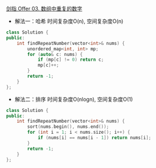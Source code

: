 [剑指 Offer 03. 数组中重复的数字](https://leetcode.cn/problems/shu-zu-zhong-zhong-fu-de-shu-zi-lcof/)

- 解法一：哈希 时间复杂度O(n), 空间复杂度O(n)
```C++
class Solution {
public:
    int findRepeatNumber(vector<int>& nums) {
        unordered_map<int, int> mp;
        for (auto& c: nums) {
            if (mp[c] != 0) return c;
            mp[c]++;
        }
        return -1;
    }
};
```
- 解法二：排序 时间复杂度O(nlogn), 空间复杂度O(1)
```C++
class Solution {
public:
    int findRepeatNumber(vector<int>& nums) {
        sort(nums.begin(), nums.end());
        for (int i = 1; i < nums.size(); i++) {
            if (nums[i] == nums[i - 1]) return nums[i];
        }
        return -1;
    }
};
```